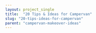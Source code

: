 ```yaml
---
layout: project_single
title:  "20 Tips & Ideas for Campervan"
slug: "20-tips-ideas-for-campervan"
parent: "campervan-makeover-ideas"
---
```

 